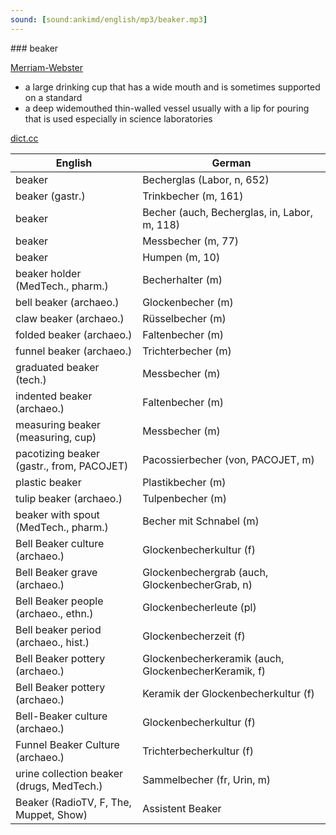```yaml
---
sound: [sound:ankimd/english/mp3/beaker.mp3]
---
```


\### beaker

[Merriam-Webster](https://www.merriam-webster.com/dictionary/beaker)

- a large drinking cup that has a wide mouth and is sometimes supported on a standard
- a deep widemouthed thin-walled vessel usually with a lip for pouring that is used especially in science laboratories

[dict.cc](https://www.dict.cc/beaker)

| English        | German       |
| -------------- | ------------ |
| beaker | Becherglas (Labor, n, 652) |
| beaker (gastr.) | Trinkbecher (m, 161) |
| beaker | Becher (auch, Becherglas, in, Labor, m, 118) |
| beaker | Messbecher (m, 77) |
| beaker | Humpen (m, 10) |
| beaker holder (MedTech., pharm.) | Becherhalter (m) |
| bell beaker (archaeo.) | Glockenbecher (m) |
| claw beaker (archaeo.) | Rüsselbecher (m) |
| folded beaker (archaeo.) | Faltenbecher (m) |
| funnel beaker (archaeo.) | Trichterbecher (m) |
| graduated beaker (tech.) | Messbecher (m) |
| indented beaker (archaeo.) | Faltenbecher (m) |
| measuring beaker (measuring, cup) | Messbecher (m) |
| pacotizing beaker (gastr., from, PACOJET) | Pacossierbecher (von, PACOJET, m) |
| plastic beaker | Plastikbecher (m) |
| tulip beaker (archaeo.) | Tulpenbecher (m) |
| beaker with spout (MedTech., pharm.) | Becher mit Schnabel (m) |
| Bell Beaker culture (archaeo.) | Glockenbecherkultur <GBK> (f) |
| Bell Beaker grave (archaeo.) | Glockenbechergrab (auch, GlockenbecherGrab, n) |
| Bell Beaker people (archaeo., ethn.) | Glockenbecherleute (pl) |
| Bell beaker period (archaeo., hist.) | Glockenbecherzeit (f) |
| Bell Beaker pottery (archaeo.) | Glockenbecherkeramik (auch, GlockenbecherKeramik, f) |
| Bell Beaker pottery (archaeo.) | Keramik der Glockenbecherkultur (f) |
| Bell-Beaker culture (archaeo.) | Glockenbecherkultur <GBK> (f) |
| Funnel Beaker Culture (archaeo.) | Trichterbecherkultur (f) |
| urine collection beaker (drugs, MedTech.) | Sammelbecher (fr, Urin, m) |
| Beaker (RadioTV, F, The, Muppet, Show) | Assistent Beaker |
